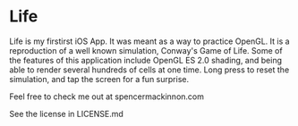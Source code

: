 Life
====

Life is my firstirst iOS App. It was meant as a way to practice OpenGL. It is a reproduction of a well known simulation, 
Conway's Game of Life. Some of the features of this application include OpenGL ES 2.0 shading, and being able to 
render several hundreds of cells at one time. Long press to reset the simulation, and tap the screen for a fun surprise.

Feel free to check me out at spencermackinnon.com

See the license in LICENSE.md
